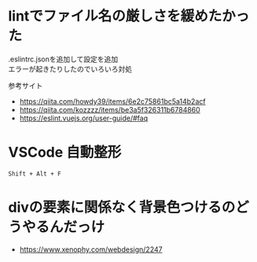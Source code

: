 # lintでファイル名の厳しさを緩めたかった

.eslintrc.jsonを追加して設定を追加  
エラーが起きたりしたのでいろいろ対処

参考サイト
- https://qiita.com/howdy39/items/6e2c75861bc5a14b2acf
- https://qiita.com/kozzzz/items/be3a5f326311b6784860
- https://eslint.vuejs.org/user-guide/#faq

# VSCode 自動整形

`Shift + Alt + F`

# divの要素に関係なく背景色つけるのどうやるんだっけ

- https://www.xenophy.com/webdesign/2247